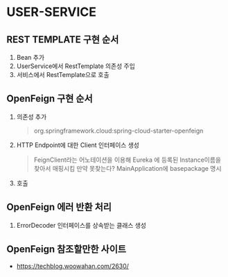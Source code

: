 # USER-SERVICE

## REST TEMPLATE 구현 순서
1. Bean 추가
2. UserService에서 RestTemplate 의존성 주입
3. 서비스에서 RestTemplate으로 호출

## OpenFeign 구현 순서
1. 의존성 추가
    > org.springframework.cloud:spring-cloud-starter-openfeign
2. HTTP Endpoint에 대한 Client 인터페이스 생성
    > FeignClient라는 어노테이션을 이용해 Eureka 에 등록된 Instance이름을 찾아서 매핑시킴
    > 만약 못찾는다? MainApplication에 basepackage 명시
3. 호출

## OpenFeign 에러 반환 처리
1. ErrorDecoder 인터페이스를 상속받는 클래스 생성

## OpenFeign 참조할만한 사이트
- https://techblog.woowahan.com/2630/